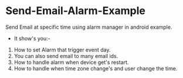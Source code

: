 # Send-Email-Alarm-Example
Send Email at specific time using alarm manager in android example.

- It show's you:-
1) How to set Alarm that trigger event day.
2) You can also send email to many email ids.
3) How to handle alarm when device get's restart.
4) How to handle when time zone change's and user change the time.


